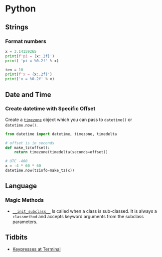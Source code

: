 # Python

## Strings

### Format numbers

```python
x = 3.14159265
print(f'pi = {x:.2f}')
print( 'pi = %0.2f' % x)
```

```python
ten = 10
print(f'x = {x:.2f}')
print('x = %0.2f' % x)
```

## Date and Time

### Create datetime with Specific Offset

Create a [`timezone`](https://docs.python.org/3/library/datetime.html#timezone-objects)
object which you can pass to `datetime()` or `datetime.now()`.

```python
from datetime import datetime, timezone, timedelta

# offset is in seconds
def make_tz(offset):
    return timezone(timedelta(seconds=offset))

# UTC -400
x = -4 * 60 * 60
datetime.now(tzinfo=make_tz(x))
```

## Language

### Magic Methods

* [`__init_subclass__`](https://www.python.org/dev/peps/pep-0487/) Is called
  when a class is sub-classed. It is always a `classmethod` and accepts keyword
  arguments from the subclass parameters.

## Tidbits

* [Keypresses at Terminal](http://www.jonwitts.co.uk/archives/896)
